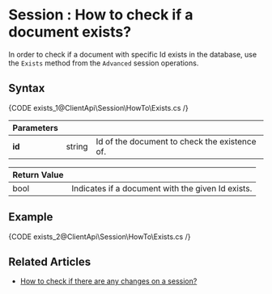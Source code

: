 # Session : How to check if a document exists?

In order to check if a document with specific Id exists in the database, use the `Exists` method from the `Advanced` session operations.

## Syntax

{CODE exists_1@ClientApi\Session\HowTo\Exists.cs /}

| Parameters | | |
| ---------- | ---------- | ----- |
| **id** | string | Id of the document to check the existence of. |

| Return Value | |
| ------------- | ----- |
| bool | Indicates if a document with the given Id exists. |

## Example

{CODE exists_2@ClientApi\Session\HowTo\Exists.cs /}

## Related Articles

- [How to check if there are any changes on a session?](../../../client-api/session/how-to/check-if-there-are-any-changes-on-a-session)
